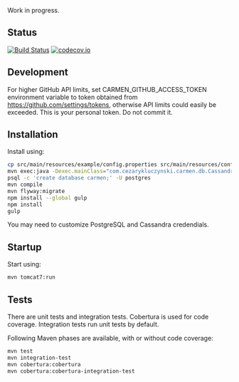 Work in progress.

## Status

[![Build Status](https://travis-ci.org/cezarykluczynski/Carmen.svg?branch=master)](https://travis-ci.org/cezarykluczynski/Carmen)
[![codecov.io](http://codecov.io/github/cezarykluczynski/Carmen/coverage.svg?branch=master)](http://codecov.io/github/cezarykluczynski/Carmen?branch=master)

## Development

For higher GitHub API limits, set CARMEN_GITHUB_ACCESS_TOKEN environment variable
to token obtained from https://github.com/settings/tokens,
otherwise API limits could easily be exceeded.
This is your personal token. Do not commit it.

## Installation
Install using:
```sh
cp src/main/resources/example/config.properties src/main/resources/config.properties
mvn exec:java -Dexec.mainClass="com.cezarykluczynski.carmen.db.CassandraMigrations"
psql -c 'create database carmen;' -U postgres
mvn compile
mvn flyway:migrate
npm install --global gulp
npm install
gulp
```

You may need to customize PostgreSQL and Cassandra credendials.

## Startup
Start using:

```sh
mvn tomcat7:run
```

## Tests

There are unit tests and integration tests. Cobertura is used for code coverage.
Integration tests run unit tests by default.

Following Maven phases are available, with or without code coverage:

```sh
mvn test
mvn integration-test
mvn cobertura:cobertura
mvn cobertura:cobertura-integration-test
```